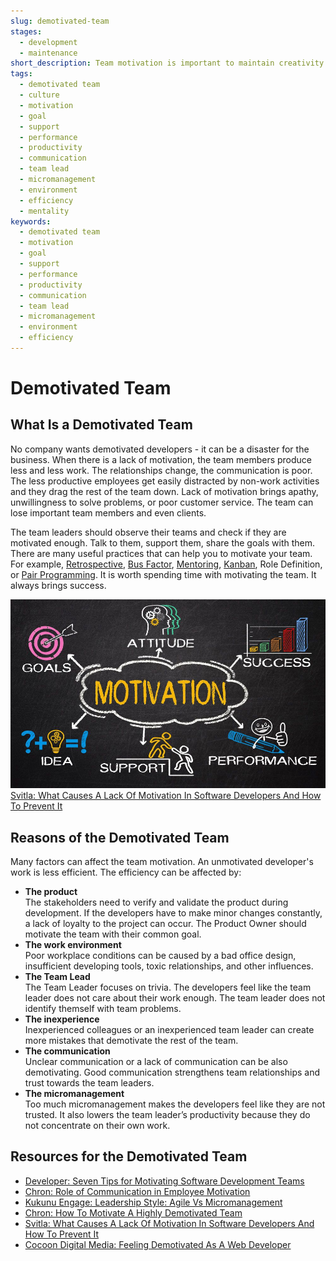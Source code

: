 ```yaml
---
slug: demotivated-team
stages:
  - development
  - maintenance
short_description: Team motivation is important to maintain creativity. Employee dissatisfaction can be caused by many factors. The team leader’s job is to motivate the team and therefore create a productive climate.
tags:
  - demotivated team
  - culture
  - motivation
  - goal
  - support
  - performance
  - productivity
  - communication
  - team lead
  - micromanagement
  - environment
  - efficiency
  - mentality
keywords:
  - demotivated team
  - motivation
  - goal
  - support
  - performance
  - productivity
  - communication
  - team lead
  - micromanagement
  - environment
  - efficiency
---
```


# Demotivated Team

## What Is a Demotivated Team

No company wants demotivated developers - it can be a disaster for the business. When there is a lack of motivation, the team members produce less and less work. The relationships change, the communication is poor. The less productive employees get easily distracted by non-work activities and they drag the rest of the team down. Lack of motivation brings apathy, unwillingness to solve problems, or poor customer service. The team can lose important team members and even clients.

The team leaders should observe their teams and check if they are motivated enough. Talk to them, support them, share the goals with them. There are many useful practices that can help you to motivate your team. For example, [Retrospective](/practices/retrospective), [Bus Factor](/practices/bus-factor), [Mentoring](/practices/mentoring), [Kanban](/practices/kanban), Role Definition, or [Pair Programming](/practices/pair-programming). It is worth spending time with motivating the team. It always brings success.

![Demotivated Team](../files/demotivated_team.jpg)
[Svitla: What Causes A Lack Of Motivation In Software Developers And How To Prevent It](https://svitla.com/blog/what-causes-a-lack-of-motivation-in-software-developers-and-how-to-prevent-it)

## Reasons of the Demotivated Team

Many factors can affect the team motivation. An unmotivated developer's work is less efficient. The efficiency can be affected by:

- **The product**  
  The stakeholders need to verify and validate the product during development. If the developers have to make minor changes constantly, a lack of loyalty to the project can occur. The Product Owner should motivate the team with their common goal.
- **The work environment**  
  Poor workplace conditions can be caused by a bad office design, insufficient developing tools, toxic relationships, and other influences.
- **The Team Lead**  
  The Team Leader focuses on trivia. The developers feel like the team leader does not care about their work enough. The team leader does not identify themself with team problems.
- **The inexperience**  
  Inexperienced colleagues or an inexperienced team leader can create more mistakes that demotivate the rest of the team.
- **The communication**  
  Unclear communication or a lack of communication can be also demotivating. Good communication strengthens team relationships and trust towards the team leaders.
- **The micromanagement**  
  Too much micromanagement makes the developers feel like they are not trusted. It also lowers the team leader’s productivity because they do not concentrate on their own work.

## Resources for the Demotivated Team

- [Developer: Seven Tips for Motivating Software Development Teams](https://www.developer.com/mgmt/seven-tips-for-motivating-software-development-teams.html)
- [Chron: Role of Communication in Employee Motivation](https://smallbusiness.chron.com/role-communication-employee-motivation-11914.html)
- [Kukunu Engage: Leadership Style: Agile Vs Micromanagement](https://engage.kununu.com/en/blog/leadership-style-agile-vs-micromanagement/)
- [Chron: How To Motivate A Highly Demotivated Team](https://smallbusiness.chron.com/motivate-highly-demotivated-team-78572.html)
- [Svitla: What Causes A Lack Of Motivation In Software Developers And How To Prevent It](https://svitla.com/blog/what-causes-a-lack-of-motivation-in-software-developers-and-how-to-prevent-it)
- [Cocoon Digital Media: Feeling Demotivated As A Web Developer](https://createdbycocoon.com/post/feeling-demotivated-web-developer)
